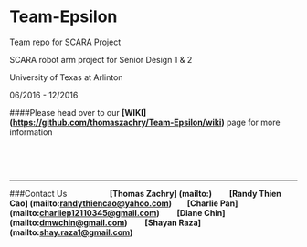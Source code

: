 # Team-Epsilon
Team repo for SCARA Project

SCARA robot arm project for Senior Design 1 & 2

University of Texas at Arlinton

06/2016 - 12/2016

####Please head over to our **[WIKI] (https://github.com/thomaszachry/Team-Epsilon/wiki)** page for more information
&nbsp;

&nbsp;

&nbsp;
***
###Contact Us
&nbsp;&nbsp;&nbsp;&nbsp;&nbsp;&nbsp;&nbsp;&nbsp;&nbsp;&nbsp;&nbsp;&nbsp;&nbsp;&nbsp;&nbsp;&nbsp;&nbsp;
**[Thomas Zachry] (mailto:)                         &nbsp;&nbsp;&nbsp;&nbsp;&nbsp;&nbsp;&nbsp;**
**[Randy Thien Cao] (mailto:randythiencao@yahoo.com)&nbsp;&nbsp;&nbsp;&nbsp;&nbsp;&nbsp;&nbsp;**
**[Charlie Pan] (mailto:charliep12110345@gmail.com) &nbsp;&nbsp;&nbsp;&nbsp;&nbsp;&nbsp;&nbsp;**
**[Diane Chin] (mailto:dmwchin@gmail.com)           &nbsp;&nbsp;&nbsp;&nbsp;&nbsp;&nbsp;&nbsp;**
**[Shayan Raza] (mailto:shay.raza1@gmail.com)**




